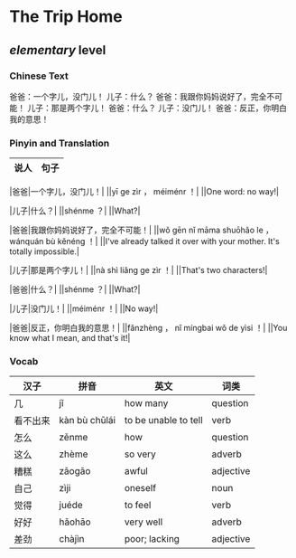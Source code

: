# The Trip Home
## *elementary* level

### Chinese Text
爸爸：一个字儿，没门儿！
儿子：什么？
爸爸：我跟你妈妈说好了，完全不可能！
儿子：那是两个字儿！
爸爸：什么？
儿子：没门儿！
爸爸：反正，你明白我的意思！

### Pinyin and Translation
|说人|句子|
|----|----|

|爸爸|一个字儿，没门儿！|
||yī ge zìr ， méiménr ！|
||One word: no way!|

|儿子|什么？|
||shénme ？|
||What?|

|爸爸|我跟你妈妈说好了，完全不可能！|
||wǒ gēn nǐ māma shuōhǎo le ， wánquán bù kěnéng ！|
||I've already talked it over with your mother. It's totally impossible.|

|儿子|那是两个字儿！|
||nà shì liǎng ge zìr ！|
||That's two characters!|

|爸爸|什么？|
||shénme ？|
||What?|

|儿子|没门儿！|
||méiménr ！|
||No way!|

|爸爸|反正，你明白我的意思！|
||fǎnzhèng ， nǐ míngbai wǒ de yìsi ！|
||You know what I mean, and that's it!|
### Vocab
|汉子|拼音|英文|词类|
|----|----|----|----|
|几|jǐ|how many|question|
|看不出来|kàn bù chūlái|to be unable to tell|verb|
|怎么|zěnme|how|question|
|这么|zhème|so very|adverb|
|糟糕|zāogāo|awful|adjective|
|自己|zìji|oneself|noun|
|觉得|juéde|to feel|verb|
|好好|hǎohāo|very well|adverb|
|差劲|chàjìn|poor; lacking|adjective|